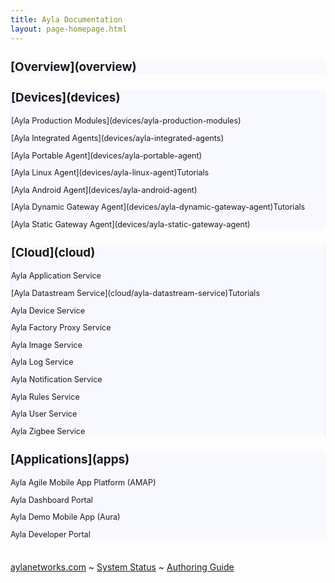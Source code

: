 ```yaml
---
title: Ayla Documentation
layout: page-homepage.html
---
```


<div class="row" style="margin-top:18px;">
  <div class="col-md-3" style="background:ghostwhite;">
    <div style="font-size: 90%;">
      <h2 style="margin-bottom: 18px">[Overview](overview)</h2>
    </div>
  </div>
  <div class="col-md-3" style="background:ghostwhite; border-left:1px solid #e6e6ff;">
    <div style="font-size: 90%;">
      <h2 style="margin-bottom: 18px">[Devices](devices)</h2>
      <p>[Ayla Production Modules](devices/ayla-production-modules)</p>
      <p>[Ayla Integrated Agents](devices/ayla-integrated-agents)</p>
      <p>[Ayla Portable Agent](devices/ayla-portable-agent)</p>
      <p>[Ayla Linux Agent](devices/ayla-linux-agent)<span class="tutorials">Tutorials</span></p>
      <p>[Ayla Android Agent](devices/ayla-android-agent)</p>
      <p>[Ayla Dynamic Gateway Agent](devices/ayla-dynamic-gateway-agent)<span class="tutorials">Tutorials</span></p>
      <p>[Ayla Static Gateway Agent](devices/ayla-static-gateway-agent)</p>
    </div>
  </div>
  <div class="col-md-3" style="background:ghostwhite;border-left:1px solid #e6e6ff;border-right:1px solid #e6e6ff;">
    <div style="font-size: 90%;">
      <h2 style="margin-bottom: 18px">[Cloud](cloud)</h2>
      <p>Ayla Application Service</p>
      <p>[Ayla Datastream Service](cloud/ayla-datastream-service)<span class="tutorials">Tutorials</span></p>
      <p>Ayla Device Service</p>
      <p>Ayla Factory Proxy Service</p>
      <p>Ayla Image Service</p>
      <p>Ayla Log Service</p>
      <p>Ayla Notification Service</p>
      <p>Ayla Rules Service</p>
      <p>Ayla User Service</p>
      <p>Ayla Zigbee Service</p>
    </div>
  </div>
  <div class="col-md-3" style="background:ghostwhite;">
    <div style="font-size: 90%;">
      <h2 style="margin-bottom: 18px">[Applications](apps)</h2>
      <p>Ayla Agile Mobile App Platform (AMAP)</p>
      <p>Ayla Dashboard Portal</p>
      <p>Ayla Demo Mobile App (Aura)</p>
      <p>Ayla Developer Portal</p>
    </div>
  </div>
</div>

<div class="row footer" style="margin-top:36px;">
<div class="col-12 text-center">
<span><a href="https://www.aylanetworks.com" target="_blank">aylanetworks.com</a></span>
<span>~</span>
<span><a href="system-status">System Status</a></span>
<span>~</span>
<!--
<span><a href="release-notes">Release Notes</a></span>
<span>~</span>
-->
<span><a href="authoring-guide">Authoring Guide</a></span>
</div>
</div>
